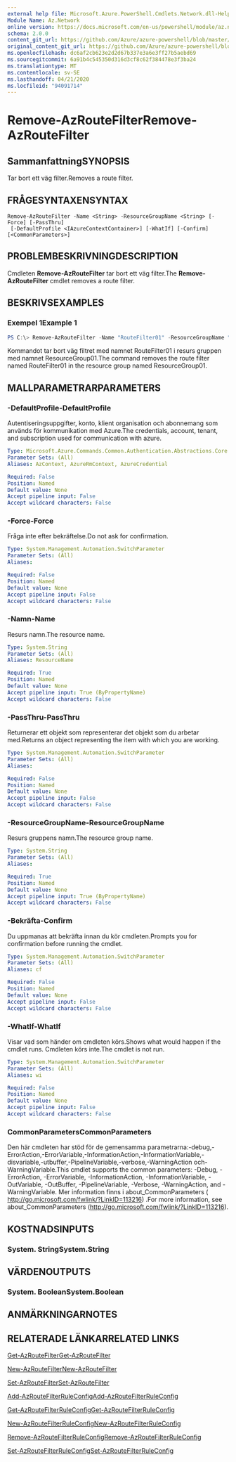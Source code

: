 ```yaml
---
external help file: Microsoft.Azure.PowerShell.Cmdlets.Network.dll-Help.xml
Module Name: Az.Network
online version: https://docs.microsoft.com/en-us/powershell/module/az.network/remove-azroutefilter
schema: 2.0.0
content_git_url: https://github.com/Azure/azure-powershell/blob/master/src/Network/Network/help/Remove-AzRouteFilter.md
original_content_git_url: https://github.com/Azure/azure-powershell/blob/master/src/Network/Network/help/Remove-AzRouteFilter.md
ms.openlocfilehash: dc6af2cb623e2d2d67b337e3a6e3ff27b5aebd69
ms.sourcegitcommit: 6a91b4c545350d316d3cf8c62f384478e3f3ba24
ms.translationtype: MT
ms.contentlocale: sv-SE
ms.lasthandoff: 04/21/2020
ms.locfileid: "94091714"
---
```

# <span data-ttu-id="72fd5-101">Remove-AzRouteFilter</span><span class="sxs-lookup"><span data-stu-id="72fd5-101">Remove-AzRouteFilter</span></span>

## <span data-ttu-id="72fd5-102">Sammanfattning</span><span class="sxs-lookup"><span data-stu-id="72fd5-102">SYNOPSIS</span></span>
<span data-ttu-id="72fd5-103">Tar bort ett väg filter.</span><span class="sxs-lookup"><span data-stu-id="72fd5-103">Removes a route filter.</span></span>

## <span data-ttu-id="72fd5-104">FRÅGESYNTAXEN</span><span class="sxs-lookup"><span data-stu-id="72fd5-104">SYNTAX</span></span>

```
Remove-AzRouteFilter -Name <String> -ResourceGroupName <String> [-Force] [-PassThru]
 [-DefaultProfile <IAzureContextContainer>] [-WhatIf] [-Confirm] [<CommonParameters>]
```

## <span data-ttu-id="72fd5-105">PROBLEMBESKRIVNING</span><span class="sxs-lookup"><span data-stu-id="72fd5-105">DESCRIPTION</span></span>
<span data-ttu-id="72fd5-106">Cmdleten **Remove-AzRouteFilter** tar bort ett väg filter.</span><span class="sxs-lookup"><span data-stu-id="72fd5-106">The **Remove-AzRouteFilter** cmdlet removes a route filter.</span></span>

## <span data-ttu-id="72fd5-107">BESKRIVS</span><span class="sxs-lookup"><span data-stu-id="72fd5-107">EXAMPLES</span></span>

### <span data-ttu-id="72fd5-108">Exempel 1</span><span class="sxs-lookup"><span data-stu-id="72fd5-108">Example 1</span></span>
```powershell
PS C:\> Remove-AzRouteFilter -Name "RouteFilter01" -ResourceGroupName "ResourceGroup01"
```

<span data-ttu-id="72fd5-109">Kommandot tar bort väg filtret med namnet RouteFilter01 i resurs gruppen med namnet ResourceGroup01.</span><span class="sxs-lookup"><span data-stu-id="72fd5-109">The command removes the route filter named RouteFilter01 in the resource group named ResourceGroup01.</span></span>

## <span data-ttu-id="72fd5-110">MALLPARAMETRAR</span><span class="sxs-lookup"><span data-stu-id="72fd5-110">PARAMETERS</span></span>

### <span data-ttu-id="72fd5-111">-DefaultProfile</span><span class="sxs-lookup"><span data-stu-id="72fd5-111">-DefaultProfile</span></span>
<span data-ttu-id="72fd5-112">Autentiseringsuppgifter, konto, klient organisation och abonnemang som används för kommunikation med Azure.</span><span class="sxs-lookup"><span data-stu-id="72fd5-112">The credentials, account, tenant, and subscription used for communication with azure.</span></span>

```yaml
Type: Microsoft.Azure.Commands.Common.Authentication.Abstractions.Core.IAzureContextContainer
Parameter Sets: (All)
Aliases: AzContext, AzureRmContext, AzureCredential

Required: False
Position: Named
Default value: None
Accept pipeline input: False
Accept wildcard characters: False
```

### <span data-ttu-id="72fd5-113">-Force</span><span class="sxs-lookup"><span data-stu-id="72fd5-113">-Force</span></span>
<span data-ttu-id="72fd5-114">Fråga inte efter bekräftelse.</span><span class="sxs-lookup"><span data-stu-id="72fd5-114">Do not ask for confirmation.</span></span>

```yaml
Type: System.Management.Automation.SwitchParameter
Parameter Sets: (All)
Aliases:

Required: False
Position: Named
Default value: None
Accept pipeline input: False
Accept wildcard characters: False
```

### <span data-ttu-id="72fd5-115">-Namn</span><span class="sxs-lookup"><span data-stu-id="72fd5-115">-Name</span></span>
<span data-ttu-id="72fd5-116">Resurs namn.</span><span class="sxs-lookup"><span data-stu-id="72fd5-116">The resource name.</span></span>

```yaml
Type: System.String
Parameter Sets: (All)
Aliases: ResourceName

Required: True
Position: Named
Default value: None
Accept pipeline input: True (ByPropertyName)
Accept wildcard characters: False
```

### <span data-ttu-id="72fd5-117">-PassThru</span><span class="sxs-lookup"><span data-stu-id="72fd5-117">-PassThru</span></span>
<span data-ttu-id="72fd5-118">Returnerar ett objekt som representerar det objekt som du arbetar med.</span><span class="sxs-lookup"><span data-stu-id="72fd5-118">Returns an object representing the item with which you are working.</span></span>

```yaml
Type: System.Management.Automation.SwitchParameter
Parameter Sets: (All)
Aliases:

Required: False
Position: Named
Default value: None
Accept pipeline input: False
Accept wildcard characters: False
```

### <span data-ttu-id="72fd5-119">-ResourceGroupName</span><span class="sxs-lookup"><span data-stu-id="72fd5-119">-ResourceGroupName</span></span>
<span data-ttu-id="72fd5-120">Resurs gruppens namn.</span><span class="sxs-lookup"><span data-stu-id="72fd5-120">The resource group name.</span></span>

```yaml
Type: System.String
Parameter Sets: (All)
Aliases:

Required: True
Position: Named
Default value: None
Accept pipeline input: True (ByPropertyName)
Accept wildcard characters: False
```

### <span data-ttu-id="72fd5-121">-Bekräfta</span><span class="sxs-lookup"><span data-stu-id="72fd5-121">-Confirm</span></span>
<span data-ttu-id="72fd5-122">Du uppmanas att bekräfta innan du kör cmdleten.</span><span class="sxs-lookup"><span data-stu-id="72fd5-122">Prompts you for confirmation before running the cmdlet.</span></span>

```yaml
Type: System.Management.Automation.SwitchParameter
Parameter Sets: (All)
Aliases: cf

Required: False
Position: Named
Default value: None
Accept pipeline input: False
Accept wildcard characters: False
```

### <span data-ttu-id="72fd5-123">-WhatIf</span><span class="sxs-lookup"><span data-stu-id="72fd5-123">-WhatIf</span></span>
<span data-ttu-id="72fd5-124">Visar vad som händer om cmdleten körs.</span><span class="sxs-lookup"><span data-stu-id="72fd5-124">Shows what would happen if the cmdlet runs.</span></span>
<span data-ttu-id="72fd5-125">Cmdleten körs inte.</span><span class="sxs-lookup"><span data-stu-id="72fd5-125">The cmdlet is not run.</span></span>

```yaml
Type: System.Management.Automation.SwitchParameter
Parameter Sets: (All)
Aliases: wi

Required: False
Position: Named
Default value: None
Accept pipeline input: False
Accept wildcard characters: False
```

### <span data-ttu-id="72fd5-126">CommonParameters</span><span class="sxs-lookup"><span data-stu-id="72fd5-126">CommonParameters</span></span>
<span data-ttu-id="72fd5-127">Den här cmdleten har stöd för de gemensamma parametrarna:-debug,-ErrorAction,-ErrorVariable,-InformationAction,-InformationVariable,-disvariable,-utbuffer,-PipelineVariable,-verbose,-WarningAction och-WarningVariable.</span><span class="sxs-lookup"><span data-stu-id="72fd5-127">This cmdlet supports the common parameters: -Debug, -ErrorAction, -ErrorVariable, -InformationAction, -InformationVariable, -OutVariable, -OutBuffer, -PipelineVariable, -Verbose, -WarningAction, and -WarningVariable.</span></span> <span data-ttu-id="72fd5-128">Mer information finns i about_CommonParameters ( http://go.microsoft.com/fwlink/?LinkID=113216) .</span><span class="sxs-lookup"><span data-stu-id="72fd5-128">For more information, see about_CommonParameters (http://go.microsoft.com/fwlink/?LinkID=113216).</span></span>

## <span data-ttu-id="72fd5-129">KOSTNADS</span><span class="sxs-lookup"><span data-stu-id="72fd5-129">INPUTS</span></span>

### <span data-ttu-id="72fd5-130">System. String</span><span class="sxs-lookup"><span data-stu-id="72fd5-130">System.String</span></span>

## <span data-ttu-id="72fd5-131">VÄRDEN</span><span class="sxs-lookup"><span data-stu-id="72fd5-131">OUTPUTS</span></span>

### <span data-ttu-id="72fd5-132">System. Boolean</span><span class="sxs-lookup"><span data-stu-id="72fd5-132">System.Boolean</span></span>

## <span data-ttu-id="72fd5-133">ANMÄRKNINGAR</span><span class="sxs-lookup"><span data-stu-id="72fd5-133">NOTES</span></span>

## <span data-ttu-id="72fd5-134">RELATERADE LÄNKAR</span><span class="sxs-lookup"><span data-stu-id="72fd5-134">RELATED LINKS</span></span>

[<span data-ttu-id="72fd5-135">Get-AzRouteFilter</span><span class="sxs-lookup"><span data-stu-id="72fd5-135">Get-AzRouteFilter</span></span>](./Get-AzRouteFilter.md)

[<span data-ttu-id="72fd5-136">New-AzRouteFilter</span><span class="sxs-lookup"><span data-stu-id="72fd5-136">New-AzRouteFilter</span></span>](./New-AzRouteFilter.md)

[<span data-ttu-id="72fd5-137">Set-AzRouteFilter</span><span class="sxs-lookup"><span data-stu-id="72fd5-137">Set-AzRouteFilter</span></span>](./Set-AzRouteFilter.md)

[<span data-ttu-id="72fd5-138">Add-AzRouteFilterRuleConfig</span><span class="sxs-lookup"><span data-stu-id="72fd5-138">Add-AzRouteFilterRuleConfig</span></span>](./Add-AzRouteFilterRuleConfig.md)

[<span data-ttu-id="72fd5-139">Get-AzRouteFilterRuleConfig</span><span class="sxs-lookup"><span data-stu-id="72fd5-139">Get-AzRouteFilterRuleConfig</span></span>](./Get-AzRouteFilterRuleConfig.md)

[<span data-ttu-id="72fd5-140">New-AzRouteFilterRuleConfig</span><span class="sxs-lookup"><span data-stu-id="72fd5-140">New-AzRouteFilterRuleConfig</span></span>](./New-AzRouteFilterRuleConfig.md)

[<span data-ttu-id="72fd5-141">Remove-AzRouteFilterRuleConfig</span><span class="sxs-lookup"><span data-stu-id="72fd5-141">Remove-AzRouteFilterRuleConfig</span></span>](./Remove-AzRouteFilterRuleConfig.md)

[<span data-ttu-id="72fd5-142">Set-AzRouteFilterRuleConfig</span><span class="sxs-lookup"><span data-stu-id="72fd5-142">Set-AzRouteFilterRuleConfig</span></span>](./Set-AzRouteFilterRuleConfig.md)
